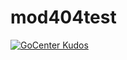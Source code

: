 # mod404test

[![GoCenter Kudos](https://gocenter-test.jfrog.team/api/v1/badge/github.com%2Fjfrog-solutiontest%2Fmod404test)](https://gocenter-test.jfrog.team/github.com%2Fjfrog-solutiontest%2Fmod404test/info)

